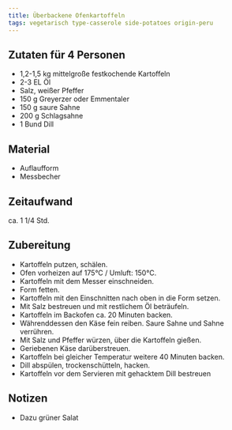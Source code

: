 ```yaml
---
title: Überbackene Ofenkartoffeln
tags: vegetarisch type-casserole side-potatoes origin-peru
---
```


## Zutaten für 4 Personen
* 1,2-1,5 kg mittelgroße festkochende Kartoffeln  
* 2-3 EL Öl  
* Salz, weißer Pfeffer  
* 150 g Greyerzer oder Emmentaler  
* 150 g saure Sahne  
* 200 g Schlagsahne  
* 1 Bund Dill  

## Material
* Auflaufform  
* Messbecher  

## Zeitaufwand
ca. 1 1/4 Std.  

## Zubereitung
* Kartoffeln putzen, schälen.
* Ofen vorheizen auf 175°C / Umluft: 150°C.
* Kartoffeln mit dem Messer einschneiden.
* Form fetten.
* Kartoffeln mit den Einschnitten nach oben in die Form setzen.
* Mit Salz bestreuen und mit restlichem Öl beträufeln.
* Kartoffeln im Backofen ca. 20 Minuten backen.
* Währenddessen den Käse fein reiben. Saure Sahne und Sahne verrühren.
* Mit Salz und Pfeffer würzen, über die Kartoffeln gießen.
* Geriebenen Käse darüberstreuen.
* Kartoffeln bei gleicher Temperatur weitere 40 Minuten backen.
* Dill abspülen, trockenschütteln, hacken.
* Kartoffeln vor dem Servieren mit gehacktem Dill bestreuen

## Notizen
* Dazu grüner Salat